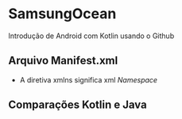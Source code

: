 # SamsungOcean

Introdução de Android com Kotlin usando o Github

## Arquivo Manifest.xml
- A diretiva xmlns significa xml _Namespace_

## Comparações Kotlin e Java
